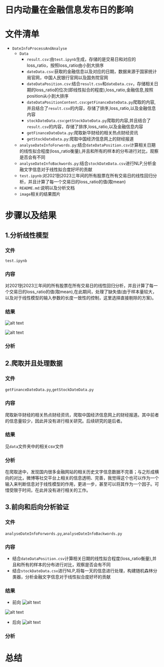 # 日内动量在金融信息发布日的影响
# 文件清单
- `DateInfoProcessAndAnalyse`
    - `Data` 
        - `result.csv`:由`test.ipynb`生成，存储的是交易日和对应的loss_ratio，按照loss_ratio由小到大排序
        - `dateData.csv`:获取的金融信息以及对应的日期，数据来源于国家统计局官网，中国人民银行官网以及国务院官网
        - `dateDataPosition.csv`:结合`result.csv`和`dateData.csv`，存储相关日期的loss_ratio的位次(即线性拟合的程度),loss_ratio,金融信息,按照position从小到大排序
        - `dateDataPositionContent.csv`:`getFinanceDateData.py`爬取的内容,并且结合了`result.csv`的内容，存储了排序,loss_ratio,以及金融信息内容
        - `stockDateData.csv`:`getStockDateData.py`爬取的内容,并且结合了`result.csv`的内容，存储了排序,loss_ratio,以及金融信息内容
        - `getFinanceDateData.py`:爬取新华财经的相关热点财经资讯
        - `getStockDateData.py`:爬取中国经济信息网上的财经报道
    - `analyseDateInfoForwords.py`:结合`dateDataPosition.csv`计算相关日期的线性拟合程度(loss_ratio衡量),并且和所有的样本的分布进行对比，观察是否会有不同
    - `analyseDateInfoBackwords.py`:结合`stockDateData.csv`进行NLP,分析金融文字信息对于线性拟合度好坏的贡献
    - `test.ipynb`:对2021到2023三年间的所有股票在所有交易日的线性回归分析，并且计算了每一个交易日的loss_ratio的值(取mean)
    - `README.md`:说明以及分析文档
    - `image`相关的结果图片
# 步骤以及结果
## 1.分析线性模型
### 文件
`test.ipynb`
### 内容
对2021到2023三年间的所有股票在所有交易日的线性回归分析，并且计算了每一个交易日的loss_ratio的值(取mean),在此期间，处理了缺失值(由于样本量较大，以及对于线性模型的输入参数的长度一致性的控制，这里选择直接剔除的方案)。
### 结果
![alt text](image/image.png)

![alt text](image/image-1.png)
### 分析

## 2.爬取并且处理数据
### 文件
`getFinanceDateData.py`,`getStockDateData.py`
### 内容
爬取新华财经的相关热点财经资讯，爬取中国经济信息网上的财经报道。其中前者的信息量较少，因此并没有进行相关研究。后续研究的是后者。
### 结果
见`data`文件夹中的相关csv文件
### 分析
在爬取途中，发现国内很多金融网站的相关历史文字信息数据不完善；与之形成横向的对比，微博等社交平台上相关的信息透明、完善，我觉得这个也可以作为一个输入来判断信息对于线性模型的作用，更进一步，甚至可以将其作为一个因子。可惜受限于时间，在此并没有进行相关的工作。

## 3.前向和后向分析验证
### 文件
`analyseDateInfoForwords.py`,`analyseDateInfoBackwords.py`
### 内容
- 结合`dateDataPosition.csv`计算相关日期的线性拟合程度(loss_ratio衡量),并且和所有的样本的分布进行对比，观察是否会有不同
- 结合`stockDateData.csv`进行NLP,将每一天的信息进行处理，构建随机森林分类器，分析金融文字信息对于线性拟合度好坏的贡献
### 结果
- 前向
![alt text](image/image-2.png)

![alt text](image/image-3.png)
- 后向
![alt text](image/image-4.png)

### 分析

# 总结
